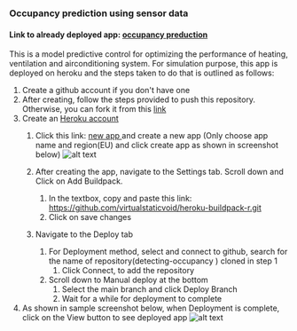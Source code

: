 ### Occupancy prediction using sensor data 
#### Link to already deployed app: [occupancy preduction](https://buidingdetect.herokuapp.com/)

This is a model predictive control for optimizing the performance of heating, ventilation and airconditioning system. For simulation purpose, this app is deployed on heroku and the steps taken to do that is outlined as follows:

1. Create a github account if you don't have one
2. After creating, follow the steps provided to push this repository. Otherwise, you can fork it from this [link](https://github.com/SamsonOso/detecting-occupancy.git) 
3. Create an [Heroku account](https://www.heroku.com/)
      1. Click this link: [new app ](https://dashboard.heroku.com/apps) and create a new app (Only choose app name and region(EU) and click create app as shown in screenshot below) 
      ![alt text](https://i.ibb.co/SmgCv1y/newapp.png)
      
      2. After creating the app, navigate to the Settings tab. Scroll down and Click on Add Buildpack. 
            1. In the textbox, copy and paste this link: https://github.com/virtualstaticvoid/heroku-buildpack-r.git
            2. Click on save changes
      3. Navigate to the Deploy tab
            1. For Deployment method, select and connect to github, search for the name of repository(detecting-occupancy
) cloned in step 1
                  1. Click Connect, to add the repository
            3. Scroll down to Manual deploy at the bottom
                  1. Select the main branch and click Deploy Branch
                  2. Wait for a while for deployment to complete
4. As shown in sample screenshot below, when Deployment is complete, click on the View button to see deployed app
![alt text](https://i.ibb.co/9yTBdxK/complete.png)
